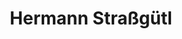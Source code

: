 ---
title: "Hermann Straßgütl"
url: /wasserburg-am-inn/hermann-strassguetl-bahnhofstrasse/
shop: Bäckerei
---